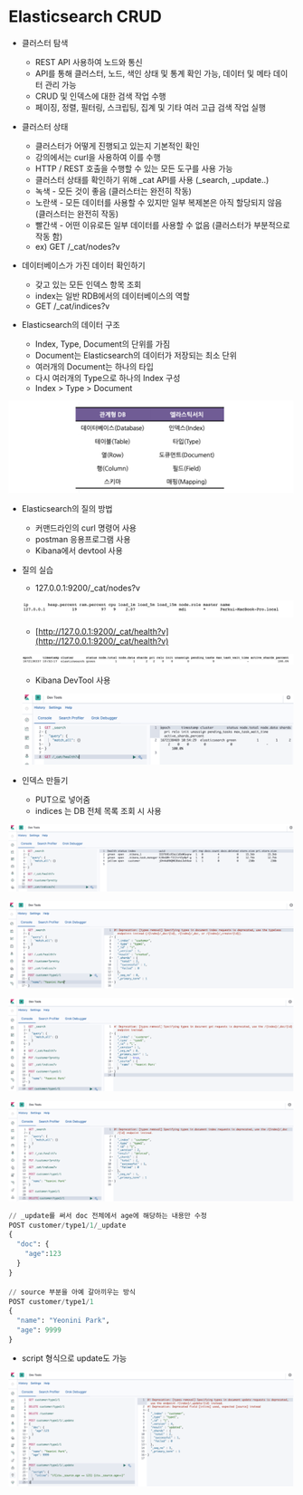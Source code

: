 # Elasticsearch CRUD

- 클러스터 탐색
    - REST API 사용하여 노드와 통신
    - API를 통해 클러스터, 노드, 색인 상태 및 통계 확인 가능, 데이터 및 메타 데이터 관리 가능
    - CRUD 및 인덱스에 대한 검색 작업 수행
    - 페이징, 정렬, 필터링, 스크립팅, 집계 및 기타 여러 고급 검색 작업 실행

- 클러스터 상태
    - 클러스터가 어떻게 진행되고 있는지 기본적인 확인
    - 강의에서는 curl을 사용하여 이를 수행
    - HTTP / REST 호출을 수행할 수 있는 모든 도구를 사용 가능
    - 클러스터 상태를 확인하기 위해 _cat API를 사용 (_search, _update..)
    - 녹색 - 모든 것이 좋음 (클러스터는 완전히 작동)
    - 노란색 - 모든 데이터를 사용할 수 있지만 일부 복제본은 아직 할당되지 않음 (클러스터는 완전히 작동)
    - 빨간색 - 어떤 이유로든 일부 데이터를 사용할 수 없음 (클러스터가 부분적으로 작동 함)
    - ex) GET /_cat/nodes?v

- 데이터베이스가 가진 데이터 확인하기
    - 갖고 있는 모든 인덱스 항목 조회
    - index는 일반 RDB에서의 데이터베이스의 역할
    - GET /_cat/indices?v

- Elasticsearch의 데이터 구조
    - Index, Type, Document의 단위를 가짐
    - Document는 Elasticsearch의 데이터가 저장되는 최소 단위
    - 여러개의 Document는 하나의 타입
    - 다시 여러개의 Type으로 하나의 Index 구성
    - Index > Type > Document

![스크린샷 2022-12-27 오후 7.35.34.png](img/Elasticsearch%20CRUD%208a07b9227d6049cea88d8b06a6207fa1/%25E1%2584%2589%25E1%2585%25B3%25E1%2584%258F%25E1%2585%25B3%25E1%2584%2585%25E1%2585%25B5%25E1%2586%25AB%25E1%2584%2589%25E1%2585%25A3%25E1%2586%25BA_2022-12-27_%25E1%2584%258B%25E1%2585%25A9%25E1%2584%2592%25E1%2585%25AE_7.35.34.png)

- Elasticsearch의 질의 방법
    - 커맨드라인의 curl 명령어 사용
    - postman 응용프로그램 사용
    - Kibana에서 devtool 사용

- 질의 실습
    - 127.0.0.1:9200/_cat/nodes?v
    
    ![Untitled](img/Elasticsearch%20CRUD%208a07b9227d6049cea88d8b06a6207fa1/Untitled.png)
    
    - [http://127.0.0.1:9200/_cat/health?v](http://127.0.0.1:9200/_cat/health?v)
    
    ![Untitled](img/Elasticsearch%20CRUD%208a07b9227d6049cea88d8b06a6207fa1/Untitled%201.png)
    
    - Kibana DevTool 사용
    
    ![Untitled](img/Elasticsearch%20CRUD%208a07b9227d6049cea88d8b06a6207fa1/Untitled%202.png)
    
- 인덱스 만들기
    - PUT으로 넣어줌
    - indices 는 DB 전체 목록 조회 시 사용

![Untitled](img/Elasticsearch%20CRUD%208a07b9227d6049cea88d8b06a6207fa1/Untitled%203.png)

![Untitled](img/Elasticsearch%20CRUD%208a07b9227d6049cea88d8b06a6207fa1/Untitled%204.png)

![Untitled](img/Elasticsearch%20CRUD%208a07b9227d6049cea88d8b06a6207fa1/Untitled%205.png)

![Untitled](img/Elasticsearch%20CRUD%208a07b9227d6049cea88d8b06a6207fa1/Untitled%206.png)

```python
// _update를 써서 doc 전체에서 age에 해당하는 내용만 수정
POST customer/type1/1/_update
{
  "doc": {
    "age":123
  }
}

// source 부분을 아예 갈아끼우는 방식
POST customer/type1/1
{
  "name": "Yeonini Park",
  "age": 9999
}
```

- script 형식으로 update도 가능

![Untitled](img/Elasticsearch%20CRUD%208a07b9227d6049cea88d8b06a6207fa1/Untitled%207.png)